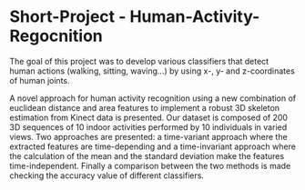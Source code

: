 # Short-Project - Human-Activity-Regocnition

The goal of this project was to develop various classifiers that detect human actions (walking, sitting, waving...) by using x-, y- and z-coordinates of human joints.

A novel approach for human activity recognition using a new combination of
euclidean distance and area features to implement a robust
3D skeleton estimation from Kinect data is presented. Our dataset is
composed of 200 3D sequences of 10 indoor activities
performed by 10 individuals in varied views. Two approaches
are presented: a time-variant approach where the
extracted features are time-depending and a time-invariant
approach where the calculation of the mean and the
standard deviation make the features time-independent.
Finally a comparison between the two methods is made
checking the accuracy value of different classifiers.
